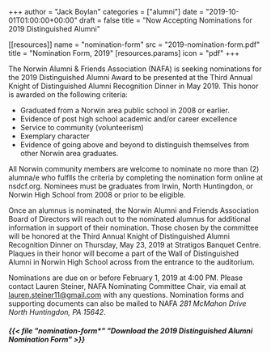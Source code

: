 +++
author = "Jack Boylan"
categories = ["alumni"]
date = "2019-10-01T01:00:00+00:00"
draft = false
title = "Now Accepting Nominations for 2019 Distinguished Alumni"

[[resources]]
  name  = "nomination-form"
  src   = "2019-nomination-form.pdf"
  title = "Nomination Form, 2019"
  [resources.params]
    icon = "pdf"
+++

The Norwin Alumni & Friends Association (NAFA) is seeking nominations for the 2019
Distinguished Alumni Award to be presented at the Third Annual Knight of
Distinguished Alumni Recognition Dinner in May 2019. This honor is awarded on the
following criteria:

* Graduated from a Norwin area public school in 2008 or earlier.
* Evidence of post high school academic and/or career excellence
* Service to community (volunteerism)
* Exemplary character
* Evidence of going above and beyond to distinguish themselves from other Norwin area
graduates.

All Norwin community members are welcome to nominate no more than (2) alumna/e
who fulflls the criteria by completing the nomination form online at nsdcf.org.
Nominees must be graduates from Irwin, North Huntingdon, or Norwin High School
from 2008 or prior to be eligible.

Once an alumnus is nominated, the Norwin Alumni and Friends Association Board of
Directors will reach out to the nominated alumnus for additional information in support
of their nomination. Those chosen by the committee will be honored at the Third Annual
Knight of Distinguished Alumni Recognition Dinner on Thursday, May 23, 2019 at
Stratigos Banquet Centre. Plaques in their honor will become a part of the Wall of
Distinguished Alumni in Norwin High School across from the entrance to the
auditorium.

Nominations are due on or before February 1, 2019 at 4:00 PM. Please contact Lauren
Steiner, NAFA Nominating Committee Chair, via email at lauren.steiner11@gmail.com
with any questions. Nomination forms and supporting documents can also be mailed to
NAFA *281 McMahon Drive North Huntingdon, PA 15642*.

##### {{< file "nomination-form*" "Download the 2019 Distinguished Alumni Nomination Form" >}}
